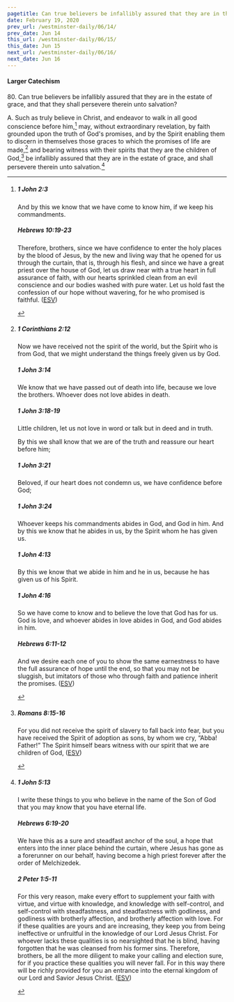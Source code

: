 ```yaml
---
pagetitle: Can true believers be infallibly assured that they are in the estate of grace?
date: February 19, 2020
prev_url: /westminster-daily/06/14/
prev_date: Jun 14
this_url: /westminster-daily/06/15/
this_date: Jun 15
next_url: /westminster-daily/06/16/
next_date: Jun 16
---
```


#### Larger Catechism

80\. Can true believers be infallibly assured that they are in the estate of grace, and that they shall persevere therein unto salvation?

A. Such as truly believe in Christ, and endeavor to walk in all good conscience before him,[^fnref:wlc1] may, without extraordinary revelation, by faith grounded upon the truth of God's promises, and by the Spirit enabling them to discern in themselves those graces to which the promises of life are made,[^fnref:wlc2] and bearing witness with their spirits that they are the children of God,[^fnref:wlc3] be infallibly assured that they are in the estate of grace, and shall persevere therein unto salvation.[^fnref:wlc4]


[^fnref:wlc1]: <div class="esv"><h5>1 John 2:3</h5> <div class="esv-text"><p id="p62002003.01-1">And by this we know that we have come to know him, if we keep his commandments.</p> </div><h5>Hebrews 10:19-23</h5> <div class="esv-text"> <p id="p58010019.06-2">Therefore, brothers, since we have confidence to enter the holy places by the blood of Jesus, by the new and living way that he opened for us through the curtain, that is, through his flesh, and since we have a great priest over the house of God, let us draw near with a true heart in full assurance of faith, with our hearts sprinkled clean from an evil conscience and our bodies washed with pure water. Let us hold fast the confession of our hope without wavering, for he who promised is faithful.  (<a href="http://www.esv.org" class="copyright">ESV</a>)</p> </div> </div>

[^fnref:wlc2]: <div class="esv"><h5>1 Corinthians 2:12</h5> <div class="esv-text"><p id="p46002012.01-1">Now we have received not the spirit of the world, but the Spirit who is from God, that we might understand the things freely given us by God.</p> </div><h5>1 John 3:14</h5> <div class="esv-text"><p id="p62003014.01-2">We know that we have passed out of death into life, because we love the brothers. Whoever does not love abides in death.</p> </div><h5>1 John 3:18-19</h5> <div class="esv-text"><p id="p62003018.01-3">Little children, let us not love in word or talk but in deed and in truth.</p>  <p id="p62003019.01-3">By this we shall know that we are of the truth and reassure our heart before him;</p> </div><h5>1 John 3:21</h5> <div class="esv-text"><p id="p62003021.01-4">Beloved, if our heart does not condemn us, we have confidence before God;</p> </div><h5>1 John 3:24</h5> <div class="esv-text"><p id="p62003024.01-5">Whoever keeps his commandments abides in God, and God in him. And by this we know that he abides in us, by the Spirit whom he has given us.</p> </div><h5>1 John 4:13</h5> <div class="esv-text"><p id="p62004013.01-6">By this we know that we abide in him and he in us, because he has given us of his Spirit.</p> </div><h5>1 John 4:16</h5> <div class="esv-text"><p id="p62004016.01-7">So we have come to know and to believe the love that God has for us. God is love, and whoever abides in love abides in God, and God abides in him.</p> </div><h5>Hebrews 6:11-12</h5> <div class="esv-text"><p id="p58006011.01-8">And we desire each one of you to show the same earnestness to have the full assurance of hope until the end, so that you may not be sluggish, but imitators of those who through faith and patience inherit the promises.  (<a href="http://www.esv.org" class="copyright">ESV</a>)</p> </div> </div>

[^fnref:wlc3]: <div class="esv"><h5>Romans 8:15-16</h5> <div class="esv-text"><p id="p45008015.01-1">For you did not receive the spirit of slavery to fall back into fear, but you have received the Spirit of adoption as sons, by whom we cry, &#8220;Abba! Father!&#8221; The Spirit himself bears witness with our spirit that we are children of God,  (<a href="http://www.esv.org" class="copyright">ESV</a>)</p> </div> </div>

[^fnref:wlc4]: <div class="esv"><h5>1 John 5:13</h5> <div class="esv-text"> <p id="p62005013.05-1">I write these things to you who believe in the name of the Son of God that you may know that you have eternal life.</p> </div><h5>Hebrews 6:19-20</h5> <div class="esv-text"><p id="p58006019.01-2">We have this as a sure and steadfast anchor of the soul, a hope that enters into the inner place behind the curtain, where Jesus has gone as a forerunner on our behalf, having become a high priest forever after the order of Melchizedek.</p> </div><h5>2 Peter 1:5-11</h5> <div class="esv-text"><p id="p61001005.01-3">For this very reason, make every effort to supplement your faith with virtue, and virtue with knowledge, and knowledge with self-control, and self-control with steadfastness, and steadfastness with godliness, and godliness with brotherly affection, and brotherly affection with love. For if these qualities are yours and are increasing, they keep you from being ineffective or unfruitful in the knowledge of our Lord Jesus Christ. For whoever lacks these qualities is so nearsighted that he is blind, having forgotten that he was cleansed from his former sins. Therefore, brothers, be all the more diligent to make your calling and election sure, for if you practice these qualities you will never fall. For in this way there will be richly provided for you an entrance into the eternal kingdom of our Lord and Savior Jesus Christ.  (<a href="http://www.esv.org" class="copyright">ESV</a>)</p> </div> </div>


